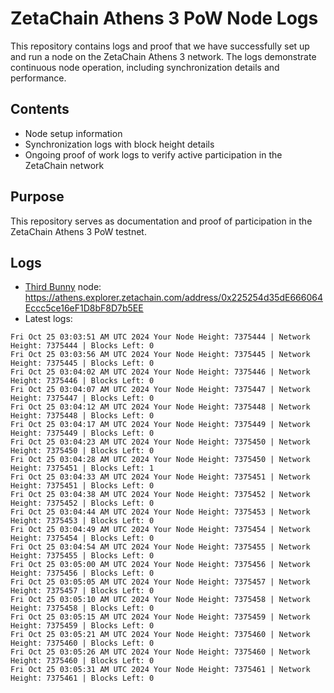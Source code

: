 # ZetaChain Athens 3 PoW Node Logs
This repository contains logs and proof that we have successfully set up and run a node on the ZetaChain Athens 3 network. The logs demonstrate continuous node operation, including synchronization details and performance.

## Contents
- Node setup information
- Synchronization logs with block height details
- Ongoing proof of work logs to verify active participation in the ZetaChain network

## Purpose
This repository serves as documentation and proof of participation in the ZetaChain Athens 3 PoW testnet.

## Logs

- [Third Bunny](https://thirdbunny.xyz/) node: https://athens.explorer.zetachain.com/address/0x225254d35dE666064Eccc5ce16eF1D8bF8D7b5EE
- Latest logs:
```
Fri Oct 25 03:03:51 AM UTC 2024 Your Node Height: 7375444 | Network Height: 7375444 | Blocks Left: 0
Fri Oct 25 03:03:56 AM UTC 2024 Your Node Height: 7375445 | Network Height: 7375445 | Blocks Left: 0
Fri Oct 25 03:04:02 AM UTC 2024 Your Node Height: 7375446 | Network Height: 7375446 | Blocks Left: 0
Fri Oct 25 03:04:07 AM UTC 2024 Your Node Height: 7375447 | Network Height: 7375447 | Blocks Left: 0
Fri Oct 25 03:04:12 AM UTC 2024 Your Node Height: 7375448 | Network Height: 7375448 | Blocks Left: 0
Fri Oct 25 03:04:17 AM UTC 2024 Your Node Height: 7375449 | Network Height: 7375449 | Blocks Left: 0
Fri Oct 25 03:04:23 AM UTC 2024 Your Node Height: 7375450 | Network Height: 7375450 | Blocks Left: 0
Fri Oct 25 03:04:28 AM UTC 2024 Your Node Height: 7375450 | Network Height: 7375451 | Blocks Left: 1
Fri Oct 25 03:04:33 AM UTC 2024 Your Node Height: 7375451 | Network Height: 7375451 | Blocks Left: 0
Fri Oct 25 03:04:38 AM UTC 2024 Your Node Height: 7375452 | Network Height: 7375452 | Blocks Left: 0
Fri Oct 25 03:04:44 AM UTC 2024 Your Node Height: 7375453 | Network Height: 7375453 | Blocks Left: 0
Fri Oct 25 03:04:49 AM UTC 2024 Your Node Height: 7375454 | Network Height: 7375454 | Blocks Left: 0
Fri Oct 25 03:04:54 AM UTC 2024 Your Node Height: 7375455 | Network Height: 7375455 | Blocks Left: 0
Fri Oct 25 03:05:00 AM UTC 2024 Your Node Height: 7375456 | Network Height: 7375456 | Blocks Left: 0
Fri Oct 25 03:05:05 AM UTC 2024 Your Node Height: 7375457 | Network Height: 7375457 | Blocks Left: 0
Fri Oct 25 03:05:10 AM UTC 2024 Your Node Height: 7375458 | Network Height: 7375458 | Blocks Left: 0
Fri Oct 25 03:05:15 AM UTC 2024 Your Node Height: 7375459 | Network Height: 7375459 | Blocks Left: 0
Fri Oct 25 03:05:21 AM UTC 2024 Your Node Height: 7375460 | Network Height: 7375460 | Blocks Left: 0
Fri Oct 25 03:05:26 AM UTC 2024 Your Node Height: 7375460 | Network Height: 7375460 | Blocks Left: 0
Fri Oct 25 03:05:31 AM UTC 2024 Your Node Height: 7375461 | Network Height: 7375461 | Blocks Left: 0
```
